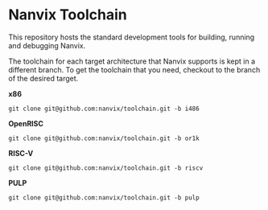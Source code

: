 Nanvix Toolchain
================

This repository hosts the standard development tools for building,
running and debugging Nanvix.

The toolchain for each target architecture that Nanvix supports is
kept in a different branch. To get the toolchain that you need,
checkout to the branch of the desired target.


**x86**

```
git clone git@github.com:nanvix/toolchain.git -b i486
```

**OpenRISC**

```
git clone git@github.com:nanvix/toolchain.git -b or1k
```


**RISC-V**

```
git clone git@github.com:nanvix/toolchain.git -b riscv
```

**PULP**

```
git clone git@github.com:nanvix/toolchain.git -b pulp
```
